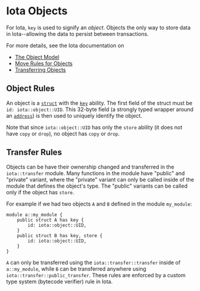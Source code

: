 # Iota Objects

For Iota, `key` is used to signify an _object_. Objects the only way to store data in Iota--allowing
the data to persist between transactions.

For more details, see the Iota documentation on

- [The Object Model](https://wiki.iota.org/concepts/object-model)
- [Move Rules for Objects](https://wiki.iota.org/concepts/iota-move-concepts#global-unique)
- [Transferring Objects](https://wiki.iota.org/concepts/transfers)

## Object Rules

An object is a [`struct`](../structs.md) with the [`key`](../abilities.md#key) ability. The first
field of the struct must be `id: iota::object::UID`. This 32-byte field (a strongly typed wrapper
around an [`address`](../primitive-types/address.md)) is then used to uniquely identify the object.

Note that since `iota::object::UID` has only the `store` ability (it does not have `copy` or `drop`),
no object has `copy` or `drop`.

## Transfer Rules

Objects can be have their ownership changed and transferred in the `iota::transfer` module. Many
functions in the module have "public" and "private" variant, where the "private" variant can only be
called inside of the module that defines the object's type. The "public" variants can be called only
if the object has `store`.

For example if we had two objects `A` and `B` defined in the module `my_module`:

```
module a::my_module {
    public struct A has key {
        id: iota::object::UID,
    }
    public struct B has key, store {
        id: iota::object::UID,
    }
}
```

`A` can only be transferred using the `iota::transfer::transfer` inside of `a::my_module`, while `B`
can be transferred anywhere using `iota::transfer::public_transfer`. These rules are enforced by a
custom type system (bytecode verifier) rule in Iota.

